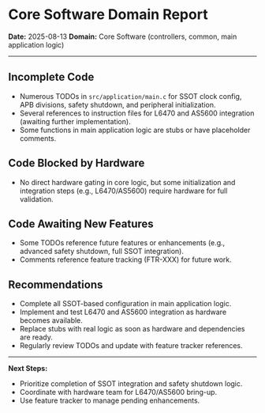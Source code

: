 # Core Software Domain Report

**Date:** 2025-08-13
**Domain:** Core Software (controllers, common, main application logic)

---

## Incomplete Code
- Numerous TODOs in `src/application/main.c` for SSOT clock config, APB divisions, safety shutdown, and peripheral initialization.
- Several references to instruction files for L6470 and AS5600 integration (awaiting further implementation).
- Some functions in main application logic are stubs or have placeholder comments.

## Code Blocked by Hardware
- No direct hardware gating in core logic, but some initialization and integration steps (e.g., L6470/AS5600) require hardware for full validation.

## Code Awaiting New Features
- Some TODOs reference future features or enhancements (e.g., advanced safety shutdown, full SSOT integration).
- Comments reference feature tracking (FTR-XXX) for future work.

## Recommendations
- Complete all SSOT-based configuration in main application logic.
- Implement and test L6470 and AS5600 integration as hardware becomes available.
- Replace stubs with real logic as soon as hardware and dependencies are ready.
- Regularly review TODOs and update with feature tracker references.

---

**Next Steps:**
- Prioritize completion of SSOT integration and safety shutdown logic.
- Coordinate with hardware team for L6470/AS5600 bring-up.
- Use feature tracker to manage pending enhancements.
